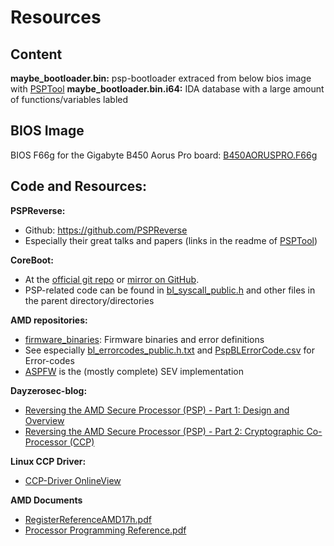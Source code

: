 # Resources
## Content
**maybe_bootloader.bin:** psp-bootloader extraced from below bios image with [PSPTool](https://github.com/PSPReverse/PSPTool)
**maybe_bootloader.bin.i64:** IDA database with a large amount of functions/variables labled
## BIOS Image
BIOS F66g for the Gigabyte B450 Aorus Pro board: [B450AORUSPRO.F66g](https://www.gigabyte.com/uk/Motherboard/B450-AORUS-PRO-rev-10/support#support-dl)

## Code and Resources:
**PSPReverse:**
 - Github: https://github.com/PSPReverse
 - Especially their great talks and papers (links in the readme of [PSPTool](https://github.com/PSPReverse/PSPTool))

**CoreBoot:**
 - At the [official git repo](https://review.coreboot.org/coreboot.git) or [mirror on GitHub](https://github.com/coreboot/coreboot).
 - PSP-related code can be found in [bl_syscall_public.h](https://github.com/coreboot/coreboot/blob/main/src/vendorcode/amd/psp_verstage/picasso/include/bl_uapp/bl_syscall_public.h) and other files in the parent directory/directories

 **AMD repositories:**
 - [firmware_binaries](https://github.com/amd/firmware_binaries): Firmware binaries and error definitions
 - See especially [bl_errorcodes_public.h.txt](https://github.com/amd/firmware_binaries/blob/main/picasso/PSP/bl_errorcodes_public.h.txt) and [PspBLErrorCode.csv](https://github.com/amd/firmware_binaries/blob/main/picasso/PSP/PspBLErrorCode.csv) for Error-codes
 - [ASPFW](https://github.com/amd/AMD-ASPFW) is the (mostly complete) SEV implementation

 **Dayzerosec-blog:**
 - [Reversing the AMD Secure Processor (PSP) - Part 1: Design and Overview](https://dayzerosec.com/blog/2023/04/17/reversing-the-amd-secure-processor-psp.html)
 - [Reversing the AMD Secure Processor (PSP) - Part 2: Cryptographic Co-Processor (CCP)](https://dayzerosec.com/blog/2023/04/22/reversing-the-amd-secure-processor-psp-part-2-cryptographic-co-processor-ccp.html)

 **Linux CCP Driver:**
 - [CCP-Driver OnlineView](https://elixir.bootlin.com/linux/v5.19.17/source/drivers/crypto/ccp)

 **AMD Documents**
 - [RegisterReferenceAMD17h.pdf](https://www.amd.com/content/dam/amd/en/documents/processor-tech-docs/programmer-references/56255_OSRR.pdf)
 - [Processor Programming
Reference.pdf](https://kolegite.com/EE_library/datasheets_and_manuals/CPU/AMD_EPYC/Programming_manual_17h.pdf) 

